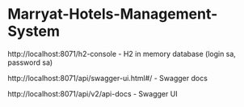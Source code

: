 # Marryat-Hotels-Management-System


http://localhost:8071/h2-console  - H2 in memory database (login sa, password sa)

http://localhost:8071/api/swagger-ui.html#/   - Swagger docs

http://localhost:8071/api/v2/api-docs  -  Swagger UI
